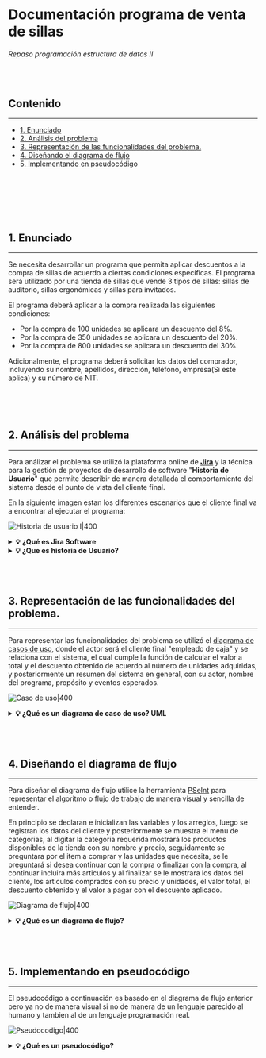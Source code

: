 
# Documentación programa de venta de sillas

###### Repaso programación estructura de datos II

<br>

## Contenido
---

  - [1. Enunciado](#1-enunciado)
  - [2. Análisis del problema](#2-análisis-del-problema)
  - [3. Representación de las funcionalidades del problema.](#3-representación-de-las-funcionalidades-del-problema)
  - [4. Diseñando el diagrama de flujo](#4-diseñando-el-diagrama-de-flujo)
  - [5. Implementando en pseudocódigo](#5-implementando-en-pseudocódigo)

<br>
<br>
<br>
<br>
<br>

## 1. Enunciado
---

Se necesita desarrollar un programa que permita aplicar descuentos a la compra de sillas de acuerdo a ciertas condiciones específicas. El programa será utilizado por una tienda de sillas que vende 3 tipos de sillas: sillas de auditorio, sillas ergonómicas y sillas para invitados.

El programa deberá aplicar a la compra realizada las siguientes condiciones:

- Por la compra de 100 unidades se aplicara un descuento del 8%.
- Por la compra de 350 unidades se aplicara un descuento del 20%.
- Por la compra de 800 unidades se aplicara un descuento del 30%.

Adicionalmente, el programa deberá solicitar los datos del comprador, incluyendo su nombre, apellidos, dirección, teléfono, empresa(Si este aplica) y su número de NIT.

<br>
<br>
<br>

## 2. Análisis del problema
---

Para análizar el problema se utilizó la plataforma online de [**Jira**](https://www.atlassian.com/es/software/jira) y la técnica para la gestión de proyectos de desarrollo de software "**Historia de Usuario**" que permite describir de manera detallada el comportamiento del sistema desde el punto de vista del cliente final.

En la siguiente imagen estan los diferentes escenarios que el cliente final va a encontrar al ejecutar el programa:

![Historia de usuario I|400](./img/Hus.jpg)

<details>
    <summary><b>💡 ¿Qué es Jira Software </b></summary>
    <p>

> Jira Software es una herramienta de gestión de proyectos de software desarrollada por Atlassian. Jira Software está diseñado específicamente para equipos de desarrollo de software, y proporciona una plataforma de seguimiento y gestión de tareas que ayuda a los equipos a planificar, realizar un seguimiento y gestionar proyectos ágiles de software.
>
> Jira Software también permite la integración con otras herramientas de desarrollo de software, como Bitbucket, GitHub, Bamboo y otras, lo que facilita la gestión de todo el ciclo de vida del desarrollo de software desde una única plataforma.
>
> Es una herramienta muy útil para equipos de desarrollo de software que buscan una plataforma de gestión de proyectos ágiles que les permita planificar, hacer un seguimiento y gestionar sus proyectos de manera efectiva y colaborativa.

</p>
</details>

<details>
    <summary><b>💡 ¿Que es historia de Usuario?</b></summary>
    <p>

> Es una técnica utilizada en el desarrollo de software para describir las necesidades y requerimientos del **usuario final**. Una historia de usuario es una descripción corta y simple de una funcionalidad o característica deseada por el usuario y que se desea implementar en el software. 
> 
>> <details>
>>    <summary><b>💡 Given-When-Then </b></summary>
>>    <p>
>>
>> Los elementos de ***Given When Then***, estos se utilizan para escribir criterios de aceptación específicos para una historia de usuario. Cada elemento tiene un propósito específico en la descripción de la funcionalidad deseada:
>>
>> 1. **Given:** (*Dado*) Describe el **contexto** o estado inicial necesario para que la funcionalidad descrita en la historia de usuario tenga lugar.
>>
>> 2. **When:** (*Cuando*) Describe la **acción o evento** que debe ocurrir para que se active la funcionalidad descrita en la historia de usuario.
>>
>> 3. **Then:** (*Entonces*)Describe el **resultado esperado** de la funcionalidad descrita en la historia de usuario.
>>
>> Ejemplo:
>> *Dado* que mi cuenta bancaria es acreedora y no he realizado ningún reintegro recientemente,
>> *Cuando* intento retirar una cantidad inferior al límite de mi tarjeta,
>> *Entonces* la retirada debería completarse sin errores ni advertencias.
>>
>> </p>
>> </details>
>
> Esto permite a los desarrolladores implementar la funcionalidad de manera precisa y asegurarse de que la funcionalidad cumpla con las expectativas del usuario.
>
> </p>
> </details>

<br>
<br>
<br>

## 3. Representación de las funcionalidades del problema.
---

Para representar las funcionalidades del problema se utilizó el [diagrama de casos de uso](https://diagramasuml.com/casos-de-uso/), donde el actor será el cliente final "empleado de caja" y se relaciona con el sistema, el cual cumple la función de calcular el valor a total y el descuento obtenido de acuerdo al número de unidades adquiridas, y posteriormente un resumen del sistema en general, con su actor, nombre del programa, propósito y eventos esperados. 

![Caso de uso|400](./img/CasoUso1.PNG) 

<details>
    <summary><b>💡 ¿Qué es un diagrama de caso de uso? UML </b></summary>
    <p>

> En un diagrama de caso de uso, se describe cómo los usuarios interactúan con el sistema para realizar tareas específicas y qué respuestas ofrece el sistema a estas interacciones.
>
>El diagrama de caso de uso es útil para entender cómo los usuarios interactúan con el sistema y cuáles son las funcionalidades más importantes que deben ser incluidas en el sistema.

</p>
</details>


<br>
<br>
<br>

## 4. Diseñando el diagrama de flujo
---

Para diseñar el diagrama de flujo utilice la herramienta [PSeInt](https://pseint.sourceforge.net/) para representar el algoritmo o flujo de trabajo de manera visual y sencilla de entender. 

En principio se declaran e inicializan las variables y los arreglos, luego se registran los datos del cliente y posteriormente se muestra el menu de categorias, al digitar la categoria requerida mostrará los productos disponibles de la tienda con su nombre y precio, seguidamente se preguntara por el item a comprar y las unidades que necesita, se le preguntará si desea continuar con la compra o finalizar con la compra, al continuar incluira más articulos y al finalizar se le mostrara los datos del cliente, los articulos comprados con su precio y unidades, el valor total, el descuento obtenido y el valor a pagar con el descuento aplicado.  

![Diagrama de flujo|400](./img/diagram.jpg)

<details>
    <summary><b>💡 ¿Qué es un diagrama de flujo? </b></summary>
    <p>

> Un diagrama de flujo es una representación gráfica de un proceso o algoritmo en el cual se muestran las diferentes etapas, decisiones y acciones que componen dicho proceso. Es una herramienta de diagramación utilizada en programación, análisis de procesos y otras disciplinas para visualizar y documentar el flujo de trabajo.
>
>Un diagram de flujo se compone de un inicio, proceso, decisiones, conectores, flechas y un final.
>
>>![Diagrama de flujo2|400](./img/elementosdf.jpg)
>
> Al utilizar un diagrama de flujo, se puede visualizar de manera clara y concisa el proceso o algoritmo completo, lo que facilita la identificación de errores o posibles mejoras. 

</p>
</details>

<br>
<br>
<br>

## 5. Implementando en pseudocódigo
---

El pseudocódigo a continuación es basado en el diagrama de flujo anterior pero ya no de manera visual si no de manera de un lenguaje parecido al humano y tambien al de un lenguaje programación real.

![Pseudocodigo|400](./img/pseudocodigo.jpg)


<details>
    <summary><b>💡 ¿Qué es un pseudocódigo? </b></summary>
    <p>

> El pseudocódigo es un lenguaje de programación informal que se utiliza para describir un algoritmo de programación. Es una forma de escribir código que es fácil de entender por los programadores, sin la necesidad de conocer un lenguaje de programación específico. 
>
>  El objetivo del pseudocódigo es describir de manera clara y concisa el proceso lógico que sigue un programa sin preocuparse por la sintaxis o detalles específicos del lenguaje de programación.
>
> El pseudocódigo puede ser utilizado como una herramienta de diseño y planificación antes de comenzar la implementación de un programa en un lenguaje de programación real. Además, el pseudocódigo puede ser utilizado para documentar el proceso y como una herramienta de comunicación entre diferentes miembros del equipo de desarrollo.

</p>
</details>






